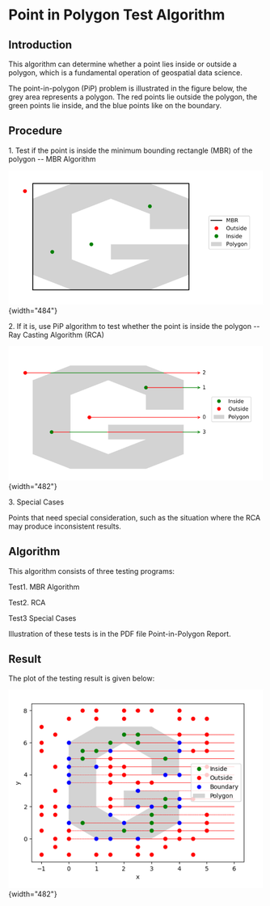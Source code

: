 # Point in Polygon Test Algorithm

## Introduction

This algorithm can determine whether a point lies inside or outside a polygon, which is a fundamental operation of geospatial data science.

The point-in-polygon (PiP) problem is illustrated in the figure below, the grey area represents a polygon. The red points lie outside the polygon, the green points lie inside, and the blue points like on the boundary.

## Procedure

1\. Test if the point is inside the minimum bounding rectangle (MBR) of the polygon -- MBR Algorithm

![](images/pip1.png){width="484"}

2\. If it is, use PiP algorithm to test whether the point is inside the polygon -- Ray Casting Algorithm (RCA)

![](images/pip2.png){width="482"}

3\. Special Cases

Points that need special consideration, such as the situation where the RCA may produce inconsistent results.

## Algorithm

This algorithm consists of three testing programs:

Test1. MBR Algorithm

Test2. RCA

Test3 Special Cases

Illustration of these tests is in the PDF file Point-in-Polygon Report.

## Result

The plot of the testing result is given below:

![](images/pip3-04.png){width="482"}
